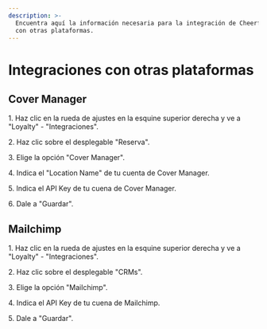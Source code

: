 ```yaml
---
description: >-
  Encuentra aquí la información necesaria para la integración de Cheerfy Loyalty
  con otras plataformas.
---
```


# Integraciones con otras plataformas

## Cover Manager

1\. Haz clic en la rueda de ajustes en la esquine superior derecha y ve a "Loyalty" - "Integraciones".

2\. Haz clic sobre el desplegable "Reserva".

3\. Elige la opción "Cover Manager".

4\. Indica el "Location Name" de tu cuenta de Cover Manager.

5\. Indica el API Key de tu cuena de Cover Manager.

6\. Dale a "Guardar".

## Mailchimp

1\. Haz clic en la rueda de ajustes en la esquine superior derecha y ve a "Loyalty" - "Integraciones".

2\. Haz clic sobre el desplegable "CRMs".

3\. Elige la opción "Mailchimp".

4\. Indica el API Key de tu cuena de Mailchimp.

5\. Dale a "Guardar".

